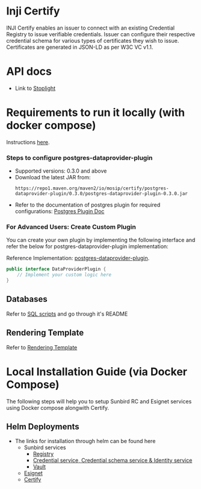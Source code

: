 # Inji Certify

INJI Certify enables an issuer to connect with an existing Credential Registry to issue verifiable credentials.
Issuer can configure their respective credential schema for various types of certificates they wish to issue. Certificates are generated in JSON-LD as per W3C VC v1.1.


# API docs

- Link to [Stoplight](https://mosip.stoplight.io/docs/inji-certify/25f435617408e-inji-certify)

# Requirements to run it locally (with docker compose)

Instructions [here](./docker-compose/docker-compose-injistack/README.md).

### Steps to configure postgres-dataprovider-plugin
- Supported versions: 0.3.0 and above
- Download the latest JAR from:
  ```
  https://repo1.maven.org/maven2/io/mosip/certify/postgres-dataprovider-plugin/0.3.0/postgres-dataprovider-plugin-0.3.0.jar
  ```
- Refer to the documentation of postgres plugin for required configurations: [Postgres Plugin Doc](https://github.com/mosip/digital-credential-plugins/blob/v0.3.0/postgres-dataprovider-plugin/README.md)

### For Advanced Users: Create Custom Plugin

You can create your own plugin by implementing the following interface and refer the below for postgres-dataprovider-plugin implementation:

Reference Implementation: [postgres-dataprovider-plugin](https://github.com/mosip/digital-credential-plugins/tree/release-0.3.x/postgres-dataprovider-plugin).

```java
public interface DataProviderPlugin {
    // Implement your custom logic here
}
```

## Databases

Refer to [SQL scripts](db_scripts) and go through it's README

## Rendering Template
Refer to [Rendering Template](docs/Rendering-Template.md)

# Local Installation Guide (via Docker Compose)

The following steps will help you to setup Sunbird RC and Esignet services using Docker compose alongwith Certify.

## Helm Deployments

* The links for installation through helm can be found here
   * Sunbird services
      *  [Registry](https://github.com/challabeehyv/sunbird-devops/tree/main/deploy-as-code/helm/demo-mosip-registry)
      *  [Credential service, Credential schema service & Identity service](https://github.com/Sunbird-RC/devops/tree/main/deploy-as-code/helm/v2)
      *  [Vault](https://github.com/challabeehyv/sunbird-devops/blob/main/deploy-as-code/helm/v2/README.md#vault-deployment)
   * [Esignet](https://github.com/mosip/esignet/tree/v1.4.1/helm)
   * [Certify](https://github.com/mosip/inji-certify/tree/v0.10.2/helm/inji-certify)
